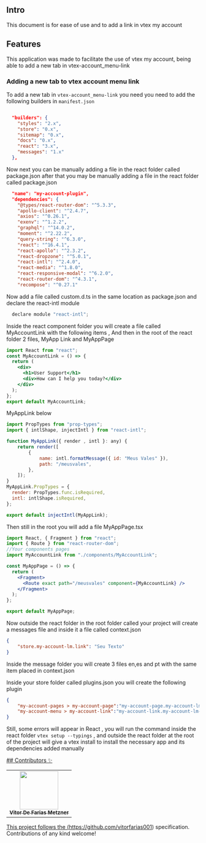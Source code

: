 ## Intro

This document is for ease of use and to add a link in vtex my account


## Features

This application was made to facilitate the use of vtex my account, being able to add a new tab in vtex-account_menu-link

### Adding a new tab to vtex account menu link

To add a new tab in `vtex-account_menu-link` you need  you need to add the following builders in `manifest.json`


```json

  "builders": {
    "styles": "2.x",
    "store": "0.x",
    "sitemap": "0.x",
    "docs": "0.x",
    "react": "3.x",
    "messages": "1.x"
  },
```
Now next you can be manually adding a file in the react folder called package.json after that you may be manually adding a file in the react folder called package.json


```json
  "name": "my-account-plugin",
  "dependencies": {
    "@types/react-router-dom": "^5.3.3",
    "apollo-client": "^2.4.7",
    "axios": "^0.26.1",
    "exenv": "^1.2.2",
    "graphql": "^14.0.2",
    "moment": "^2.22.2",
    "query-string": "^6.3.0",
    "react": "^16.4.1",
    "react-apollo": "^2.3.2",
    "react-dropzone": "^5.0.1",
    "react-intl": "^2.4.0",
    "react-media": "^1.8.0",
    "react-responsive-modal": "^6.2.0",
    "react-router-dom": "^4.3.1",
    "recompose": "^0.27.1"
```
  
 Now add a file called custom.d.ts in the same location as package.json and declare the react-intl module

```jsx
  declare module "react-intl";
 ```
   
 Inside the react component folder you will create a file called MyAccountLink with the following items , And then in the root of the react folder 2 files, MyApp Link and MyAppPage


```jsx
import React from "react";
const MyAccountLink = () => {
  return (
    <div>
      <h1>User Support</h1>
      <div>How can I help you today?</div>
    </div>
  );
};
export default MyAccountLink;
```
MyAppLink below
```jsx
import PropTypes from "prop-types";
import { intlShape, injectIntl } from "react-intl";

function MyAppLink({ render , intl }: any) {
    return render([
        {
            name: intl.formatMessage({ id: "Meus Vales" }),
            path: "/meusvales",
        },
    ]);
}
MyAppLink.PropTypes = {
  render: PropTypes.func.isRequired,
  intl: intlShape.isRequired,
};

export default injectIntl(MyAppLink);
```
   
Then still in the root you will add a file MyAppPage.tsx

```jsx 
import React, { Fragment } from "react";
import { Route } from "react-router-dom";
//Your components pages
import MyAccountLink from "./components/MyAccountLink";

const MyAppPage = () => {
  return (
    <Fragment>
      <Route exact path="/meusvales" component={MyAccountLink} />
    </Fragment>
  );
};

export default MyAppPage;
```

Now outside the react folder in the root folder called your project will create a messages file and inside it a file called context.json
```json
{
    "store.my-account-lm.link": "Seu Texto"
} 
```
Inside the message folder you will create 3 files en,es and pt with the same item placed in context.json

Inside your store folder called plugins.json you will create the following plugin

```json
{
    "my-account-pages > my-account-page":"my-account-page.my-account-lm-page",
    "my-account-menu > my-account-link":"my-account-link.my-account-lm-link"
}
```

Still, some errors will appear in React , you will run the command inside the react folder `vtex setup --typings` , and outside the react folder at the root of the project will give a vtex install to install the necessary app and its dependencies added manually

<a href="https://prnt.sc/_0nNGxLC3jh-">
## Contributors ✨


<!-- ALL-CONTRIBUTORS-LIST:START - Do not remove or modify this section -->
<!-- prettier-ignore-start -->
<!-- markdownlint-disable -->
<table>
  <tr>
    <td align="center"><a href="https://www.linkedin.com/in/devvitorfarias/"><img src="https://avatars.githubusercontent.com/u/66703405?v=4" width="100px;" alt=""/><br /><sub><b>Vitor De Farias Metzner</b></sub></a><br /></td>
  </tr>
</table>

<!-- markdownlint-enable -->
<!-- prettier-ignore-end -->
<!-- ALL-CONTRIBUTORS-LIST:END -->

This project follows the  (https://github.com/vitorfarias001) specification. Contributions of any kind welcome!

